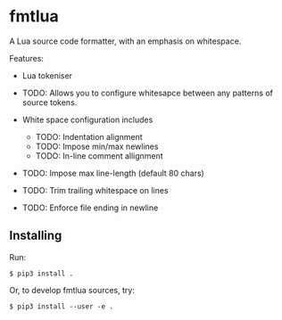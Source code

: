 fmtlua
======

A Lua source code formatter, with an emphasis on whitespace.

Features:

* Lua tokeniser

* TODO: Allows you to configure whitesapce between any patterns of source tokens.

* White space configuration includes
  * TODO: Indentation alignment
  * TODO: Impose min/max newlines
  * TODO: In-line comment allignment

* TODO: Impose max line-length (default 80 chars)

* TODO: Trim trailing whitespace on lines

* TODO: Enforce file ending in newline


Installing
----------

Run:

``` Shell
$ pip3 install .
```

Or, to develop fmtlua sources, try:

``` Shell
$ pip3 install --user -e .
```
